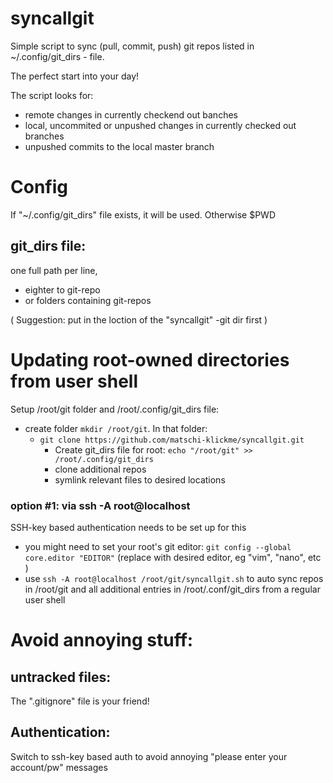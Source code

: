 # syncallgit
Simple script to sync (pull, commit, push) git repos listed in ~/.config/git_dirs - file.

The perfect start into your day!

The script looks for:
* remote changes in currently checkend out banches 
* local, uncommited or unpushed changes in currently checked out branches
* unpushed commits to the local master branch


# Config
If "~/.config/git_dirs" file exists, it will be used. Otherwise $PWD 

## git_dirs file: 
one full path per line,
* eighter to git-repo
* or folders containing git-repos

( Suggestion: put in the loction of the "syncallgit" -git dir first )

# Updating root-owned directories from user shell
Setup /root/git folder and /root/.config/git_dirs file:

 * create folder `mkdir /root/git`. In that folder:
     * `git clone https://github.com/matschi-klickme/syncallgit.git`
        * Create git_dirs file for root: `echo "/root/git" >> /root/.config/git_dirs`
        * clone additional repos
        * symlink relevant files to desired locations

### option #1: via ssh -A root@localhost 
SSH-key based authentication needs to be set up for this

 * you might need to set your root's git editor: `git config --global core.editor "EDITOR"`   (replace with desired editor, eg "vim", "nano", etc )
 * use `ssh -A root@localhost /root/git/syncallgit.sh` to auto sync repos in /root/git and all additional entries in /root/.conf/git_dirs from a regular user shell 
  
# Avoid annoying stuff:

## untracked files: 
The ".gitignore" file is your friend!

## Authentication: 
Switch to ssh-key based auth to avoid annoying "please enter your account/pw" messages 

